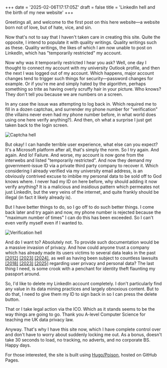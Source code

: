 +++
date = '2025-02-06T17:17:05Z'
draft = false
title = 'LinkedIn hell and the birth of my new website'
+++

Greetings all, and welcome to the first post on this here website—a
website born not of love, but of hate, vice, and sin.

Now that's not to say that I haven't taken care in creating this
site. Quite the opposite, I intend to populate it with quality
writings. Quality writings such as these. Quality writings, the likes
of which I am now unable to post on LinkedIn, which has "temporarily
restricted" my account.

Now why was it temporarily restricted I hear you ask? Well, one day I
thought to connect my account with my university Outlook profile, and
then the next I was logged out of my account. Which happens, major
account changes tend to trigger such things for security—password
changes for example. Or if you're me and simply hated by the
algorithm, perhaps something so trite as having overly scruffy hair in
your picture. Who knows? They don't tell you because we are numbers on
a screen.

In any case the issue was attempting to log back in. Which required me
to fill in a dozen captchas, and surrender my phone number for
"verification" (the villains never even had my phone number before, in
what world does using one here verify anything?). And then, oh what a
surprise I just get taken back to the login screen.

![Captcha hell](/images/captcha.webp)

But okay! I can handle terrible user experience, what else can you
expect? It's a Microsoft platform after all, that's simply the
norm. So I try again. And again. And lo! Failure. And worse, my
account is now gone from the interwebs and listed "temporarily
restricted". And now they demand my government-issue ID via a private
third party company to recover it. Which considering I already
verified via my university email address, is an obviously contrived
excuse to imbibe my personal data to be sold off to God knows where. I
never had my ID on here before, why should adding it now verify
anything? It is a malicious and insidious pattern which permeates not
just LinkedIn, but the very veins of the internet, and quite frankly
should be illegal (in fact it likely already is).

But I have better things to do, so I go off to do such better
things. I come back later and try again and now, my phone number is
rejected because the "maximum number of times" I can do this has been
exceeded. So I can't even verify myself even if I wanted to.

![Verification hell](/images/linkedinmaxnumber.webp)

And do I want to? Absolutely not. To provide such documentation would
be a massive invasion of privacy. And how could anyone trust a company
which has already made its users victims to several data leaks in the
past [\[2012\]](https://en.wikipedia.org/wiki/2012_LinkedIn_hack)
[\[2023\]](https://cybernews.com/news/stolen-data-of-500-million-linkedin-users-being-sold-online-2-million-leaked-as-proof-2/)
[\[2024\]](https://www.linkedin.com/pulse/copy-urgent-notice-massive-data-leak-2024-26-billion-records-tugimin-ig1hc),
as well as having been subject to countless lawsuits
[\[2018\]](https://news.ycombinator.com/item?id=18525511)
[\[2023\]](https://news.ycombinator.com/item?id=38081633)
[\[2025\]](https://www.bbc.co.uk/news/articles/cdxevpzy3yko) regarding
user privacy and personal data? The last thing I need, is some crook
with a penchant for identity theft flaunting my passport around.

So, I'd like to delete my LinkedIn account completely. I don't
particularly find any value in its data mining practices and largely
obnoxious content. But to do that, I need to give them my ID to sign
back in so I can press the delete button. 

That or I take legal action via the ICO. Which as it stands seems to
be the way things are going to go. Thank you A-level Computer Science
for teaching me UK data privacy law.

Anyway. That's why I have this site now, which I have complete control
over and don't have to worry about suddenly locking me out. As a
bonus, doesn't take 30 seconds to load, no tracking, no adverts, and
no corporate BS. Happy days. 


For those interested, the site is built using [Hugo/Poison](https://themes.gohugo.io/themes/poison/), hosted on GitHub Pages. 
